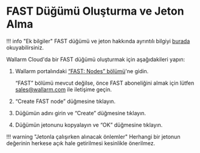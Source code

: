 [doc-about-token]:              internals.md#token
[link-wl-portal-node-tab]:      https://us1.my.wallarm.com/testing/nodes


#   FAST Düğümü Oluşturma ve Jeton Alma

!!! info "Ek bilgiler"
    FAST düğümü ve jeton hakkında ayrıntılı bilgiyi [burada][doc-about-token] okuyabilirsiniz.

Wallarm Cloud'da bir FAST düğümü oluşturmak için aşağıdakileri yapın:
1.  Wallarm portalındaki [“FAST: Nodes” bölümü][link-wl-portal-node-tab]'ne gidin.

    “FAST” bölümü mevcut değilse, önce FAST aboneliğini almak için lütfen [sales@wallarm.com](mailto:sales@wallarm.com) ile iletişime geçin.
2.  “Create FAST node” düğmesine tıklayın.
3.  Düğümün adını girin ve “Create” düğmesine tıklayın.
4.  Düğümün jetonunu kopyalayın ve “OK” düğmesine tıklayın.

!!! warning "Jetonla çalışırken alınacak önlemler"
    Herhangi bir jetonun değerinin herkese açık hale getirilmesi kesinlikle önerilmez.